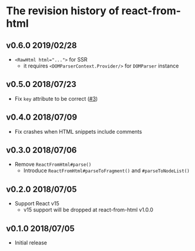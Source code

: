 # The revision history of react-from-html

## v0.6.0 2019/02/28

* `<RawHtml html="...">` for SSR
  * it requires `<DOMParserContext.Provider/>` for `DOMParser` instance

## v0.5.0 2018/07/23

* Fix `key` attribute to be correct ([#3](https://github.com/bitjourney/react-from-html/pull/3))

## v0.4.0 2018/07/09

* Fix crashes when HTML snippets include comments

## v0.3.0 2018/07/06

* Remove `ReactFromHtml#parse()`
  * Introduce `ReactFromHtml#parseToFragment()` and `#parseToNodeList()`

## v0.2.0 2018/07/05

* Support React v15
  * v15 support will be dropped at react-from-html v1.0.0

## v0.1.0 2018/07/05

* Initial release
